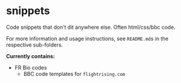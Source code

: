 # snippets
Code snippets that don't dit anywhere else. Often html/css/bbc code.

For more information and usage instructions, see `README.md`s in the respective sub-folders.

**Currently contains:**
- FR Bio codes
  - BBC code templates for `flightrising.com`
